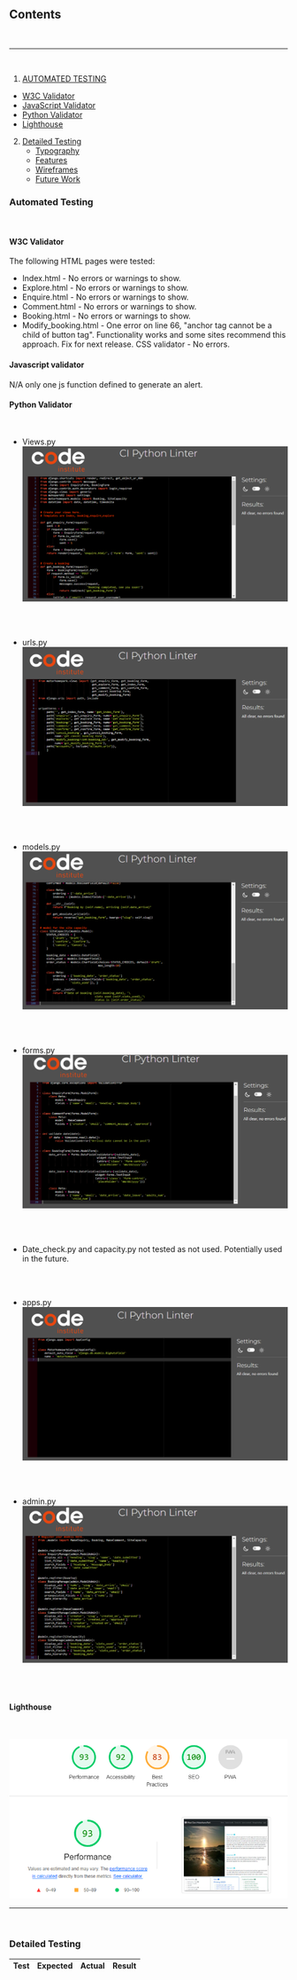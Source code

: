 ## Contents
<br />
<hr />
<br />

1. [AUTOMATED TESTING](#AUTOMATED-TESTING)
  * [W3C Validator](#W3C-Validator)
  * [JavaScript Validator](#JavaScript-Validator)
  * [Python Validator](#Python-Validator)
  * [Lighthouse](#Lighthouse)
2. [Detailed Testing](#detailed-testing)
   * [Typography](#typography)
   * [Features](#features)
   * [Wireframes](#wireframes)
   * [Future Work](#futurework)

### Automated Testing
<br />

#### W3C Validator
The following HTML pages were tested:
* Index.html - No errors or warnings to show.
* Explore.html - No errors or warnings to show.
* Enquire.html - No errors or warnings to show.
* Comment.html - No errors or warnings to show.
* Booking.html - No errors or warnings to show.
* Modify_booking.html - One error on line 66, "anchor tag cannot be a child of button tag". Functionality works and some sites recommend this approach. Fix for next release.
CSS validator - No errors.

#### Javascript validator
N/A only one js function defined to generate an alert. 

#### Python Validator
<br />

* Views.py <br />
![Linter result for views.py](/static/views_linter.PNG)
<br />
<br />

* urls.py <br />
![Linter result for urls.py](/static/urls-linter.PNG)
<br />
<br />

* models.py <br />
![Linter result for models.py](/static/models-linter.PNG)
<br />
<br />

* forms.py <br />
![Linter result for forms.py](/static/forms-linter.PNG)
<br />
<br />

* Date_check.py and capacity.py not tested as not used. Potentially used in the future.
<br />
<br />

* apps.py <br />
![Linter result for apps.py](/static/apps-linter.PNG)
<br />
<br />

* admin.py <br />
![Linter result for admin.py](/static/admin-linter.PNG)
<br />
<br />





#### Lighthouse
<br />

![Lighthouse result for site](/static/lh-index.PNG)
<br />
<hr />
<br />


### Detailed Testing

| Test                  | Expected       | Actual        |Result            |
|-----------------------|----------------|---------------|------------------|     
